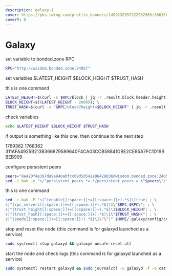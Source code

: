 ```yaml
---
description: galaxy-1
cover: https://pbs.twimg.com/profile_banners/1499232957222952965/1661505995/1500x500
coverY: 0
---
```


# Galaxy



set variable to bonded.zone RPC

```bash
RPC="http://wisdom.bonded.zone:24057"
```

set variables $LATEST\_HEIGHT $BLOCK\_HEIGHT $TRUST\_HASH

this is one command

```bash
LATEST_HEIGHT=$(curl -s $RPC/block | jq -r .result.block.header.height); \
BLOCK_HEIGHT=$((LATEST_HEIGHT - 2000)); \
TRUST_HASH=$(curl -s "$RPC/block?height=$BLOCK_HEIGHT" | jq -r .result.block_id.hash)
```

check variables

```bash
echo $LATEST_HEIGHT $BLOCK_HEIGHT $TRUST_HASH
```

if output is something like this one, then continue to the next step

1769362 1768362 311AFA4925B213B366879589640F4CA03CCB58841DBE2CE85A7FC1D19BBEB909

configure persistent peers

```bash
peers="8e420f4e397da9a940abfcc09d5d542e06429836@wisdom.bonded.zone:24056"
sed -i.bak -e "s/^persistent_peers *=.*/persistent_peers = \"$peers\"/" $HOME/.galaxy/config/config.toml
```

this is one command

```bash
sed -i.bak -E "s|^(enable[[:space:]]+=[[:space:]]+).*$|\1true| ; \
s|^(rpc_servers[[:space:]]+=[[:space:]]+).*$|\1\"$RPC,$RPC\"| ; \
s|^(trust_height[[:space:]]+=[[:space:]]+).*$|\1$BLOCK_HEIGHT| ; \
s|^(trust_hash[[:space:]]+=[[:space:]]+).*$|\1\"$TRUST_HASH\"| ; \
s|^(seeds[[:space:]]+=[[:space:]]+).*$|\1\"\"|" $HOME/.galaxy/config/config.toml
```

stop and reset the node (this command is for galaxyd launched as a service)

```bash
sudo systemctl stop galaxyd && galaxyd unsafe-reset-all
```

start the node and check logs (this command is for galaxyd launched as a service)

```bash
sudo systemctl restart galaxyd && sudo journalctl -u galaxyd -f -o cat
```
